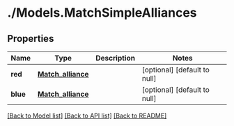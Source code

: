 # ./Models.MatchSimpleAlliances
## Properties

Name | Type | Description | Notes
------------ | ------------- | ------------- | -------------
**red** | [**Match_alliance**](Match_alliance.md) |  | [optional] [default to null]
**blue** | [**Match_alliance**](Match_alliance.md) |  | [optional] [default to null]

[[Back to Model list]](../README.md#documentation-for-models) [[Back to API list]](../README.md#documentation-for-api-endpoints) [[Back to README]](../README.md)

